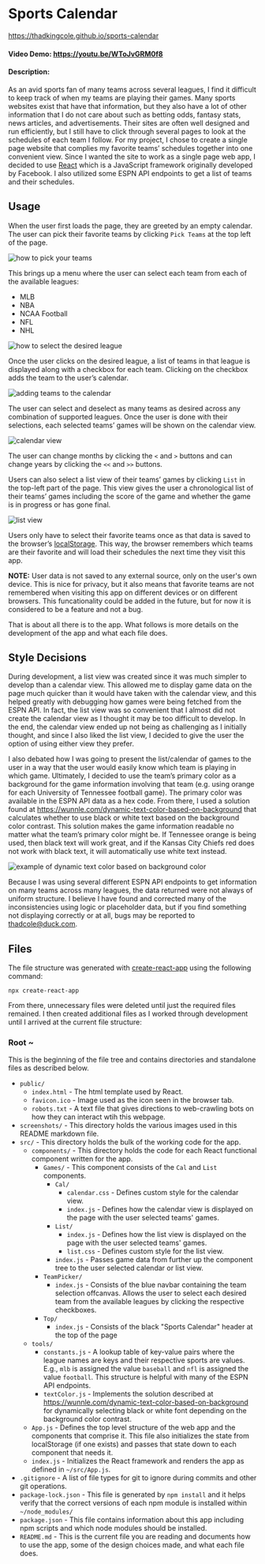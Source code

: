 # Sports Calendar

<https://thadkingcole.github.io/sports-calendar>

#### Video Demo: <https://youtu.be/WToJvGRM0f8>

#### Description:

As an avid sports fan of many teams across several leagues, I find it difficult to keep track of when my teams are playing their games. Many sports websites exist that have that information, but they also have a lot of other information that I do not care about such as betting odds, fantasy stats, news articles, and advertisements. Their sites are often well designed and run efficiently, but I still have to click through several pages to look at the schedules of each team I follow. For my project, I chose to create a single page website that complies my favorite teams’ schedules together into one convenient view. Since I wanted the site to work as a single page web app, I decided to use [React](https://reactjs.org) which is a JavaScript framework originally developed by Facebook. I also utilized some ESPN API endpoints to get a list of teams and their schedules.

## Usage

When the user first loads the page, they are greeted by an empty calendar. The user can pick their favorite teams by clicking `Pick Teams` at the top left of the page.

![how to pick your teams](./screenshots/pickTeams.png)

This brings up a menu where the user can select each team from each of the available leagues:

- MLB
- NBA
- NCAA Football
- NFL
- NHL

![how to select the desired league](./screenshots/selectLeague.png)

Once the user clicks on the desired league, a list of teams in that league is displayed along with a checkbox for each team. Clicking on the checkbox adds the team to the user’s calendar.

![adding teams to the calendar](./screenshots/chiefsCheckmark.png)

The user can select and deselect as many teams as desired across any combination of supported leagues. Once the user is done with their selections, each selected teams’ games will be shown on the calendar view.

![calendar view](./screenshots/fullCalendar.png)

The user can change months by clicking the `<` and `>` buttons and can change years by clicking the `<<` and `>>` buttons.

Users can also select a list view of their teams’ games by clicking `List` in the top-left part of the page. This view gives the user a chronological list of their teams’ games including the score of the game and whether the game is in progress or has gone final.

![list view](./screenshots/listView.png)

Users only have to select their favorite teams once as that data is saved to the browser’s [localStorage](https://developer.mozilla.org/en-US/docs/Web/API/Window/localStorage). This way, the browser remembers which teams are their favorite and will load their schedules the next time they visit this app.

**NOTE:** User data is not saved to any external source, only on the user's own device. This is nice for privacy, but it also means that favorite teams are not remembered when visiting this app on different devices or on different browsers. This funcationality could be added in the future, but for now it is considered to be a feature and not a bug.

That is about all there is to the app. What follows is more details on the development of the app and what each file does.

## Style Decisions

During development, a list view was created since it was much simpler to develop than a calendar view. This allowed me to display game data on the page much quicker than it would have taken with the calendar view, and this helped greatly with debugging how games were being fetched from the ESPN API. In fact, the list view was so convenient that I almost did not create the calendar view as I thought it may be too difficult to develop. In the end, the calendar view ended up not being as challenging as I initially thought, and since I also liked the list view, I decided to give the user the option of using either view they prefer.

I also debated how I was going to present the list/calendar of games to the user in a way that the user would easily know which team is playing in which game. Ultimately, I decided to use the team’s primary color as a background for the game information involving that team (e.g. using orange for each University of Tennessee football game). The primary color was available in the ESPN API data as a hex code. From there, I used a solution found at <https://wunnle.com/dynamic-text-color-based-on-background> that calculates whether to use black or white text based on the background color contrast. This solution makes the game information readable no matter what the team’s primary color might be. If Tennessee orange is being used, then black text will work great, and if the Kansas City Chiefs red does not work with black text, it will automatically use white text instead.

![example of dynamic text color based on background color](./screenshots/blackorwhite.png)

Because I was using several different ESPN API endpoints to get information on many teams across many leagues, the data returned were not always of uniform structure. I believe I have found and corrected many of the inconsistencies using logic or placeholder data, but if you find something not displaying correctly or at all, bugs may be reported to thadcole@duck.com.

## Files

The file structure was generated with [create-react-app](https://create-react-app.dev/) using the following command:

```
npx create-react-app
```

From there, unnecessary files were deleted until just the required files remained. I then created additional files as I worked through development until I arrived at the current file structure:

### Root ~

This is the beginning of the file tree and contains directories and standalone files as described below.

- `public/`
  - `index.html` - The html template used by React.
  - `favicon.ico` - Image used as the icon seen in the browser tab.
  - `robots.txt` - A text file that gives directions to web-crawling bots on how they can interact wtih this webpage.
- `screenshots/` - This directory holds the various images used in this README markdown file.
- `src/` - This directory holds the bulk of the working code for the app.
  - `components/` - This directory holds the code for each React functional component written for the app.
    - `Games/` - This component consists of the `Cal` and `List` components.
      - `Cal/`
        - `calendar.css` - Defines custom style for the calendar view.
        - `index.js` - Defines how the calendar view is displayed on the page with the user selected teams' games.
      - `List/`
        - `index.js` - Defines how the list view is displayed on the page with the user selected teams' games.
        - `list.css` - Defines custom style for the list view.
      - `index.js` - Passes game data from further up the component tree to the user selected calendar or list view.
    - `TeamPicker/`
      - `index.js` - Consists of the blue navbar containing the team selection offcanvas. Allows the user to select each desired team from the available leagues by clicking the respective checkboxes.
    - `Top/`
      - `index.js` - Consists of the black "Sports Calendar" header at the top of the page
  - `tools/`
    - `constants.js` - A lookup table of key-value pairs where the league names are keys and their respective sports are values. E.g., `mlb` is assigned the value `baseball` and `nfl` is assigned the value `football`. This structure is helpful with many of the ESPN API endpoints.
    - `textColor.js` - Implements the solution described at <https://wunnle.com/dynamic-text-color-based-on-background> for dynamically selecting black or white font depending on the background color contrast.
  - `App.js` - Defines the top level structure of the web app and the components that comprise it. This file also initializes the state from localStorage (if one exists) and passes that state down to each component that needs it.
  - `index.js` - Initializes the React framework and renders the app as defined in `~/src/App.js`.
- `.gitignore` - A list of file types for git to ignore during commits and other git operations.
- `package-lock.json` - This file is generated by `npm install` and it helps verify that the correct versions of each npm module is installed within `~/node_modules/`
- `package.json` - This file contains information about this app including npm scripts and which node modules should be installed.
- `README.md` - This is the current file you are reading and documents how to use the app, some of the design choices made, and what each file does.
